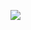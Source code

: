 <a href='http://jenkins.test.codexatomos.org/job/Nginx PHP'><img src='http://jenkins.test.codexatomos.org/job/Nginx PHP/badge/icon'></a>
